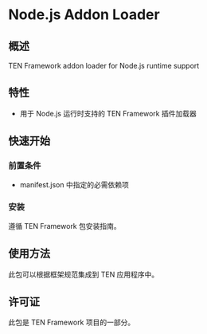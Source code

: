 # Node.js Addon Loader

## 概述

TEN Framework addon loader for Node.js runtime support

## 特性

- 用于 Node.js 运行时支持的 TEN Framework 插件加载器

## 快速开始

### 前置条件

- manifest.json 中指定的必需依赖项

### 安装

遵循 TEN Framework 包安装指南。

## 使用方法

此包可以根据框架规范集成到 TEN 应用程序中。

## 许可证

此包是 TEN Framework 项目的一部分。
